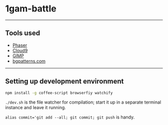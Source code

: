 # 1gam-battle

---

## Tools used

- [Phaser](https://phaser.io/)
- [Cloud9](https://c9.io/)
- [GIMP](http://www.gimp.org/)
- [bgpatterns.com](bgpatterns.com)

---

## Setting up development environment

```bash
npm install -g coffee-script browserfiy watchify
```

`./dev.sh` is the file watcher for compilation; start it up in a separate
terminal instance and leave it running.

`alias commit='git add --all; git commit; git push` is handy.